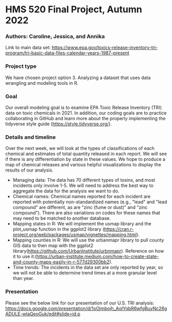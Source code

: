 # HMS 520 Final Project, Autumn 2022
### Authors: Caroline, Jessica, and Annika

Link to main data set: https://www.epa.gov/toxics-release-inventory-tri-program/tri-basic-data-files-calendar-years-1987-present

### Project type
We have chosen project option 3. Analyzing a dataset that uses data wrangling and modeling tools in R.

### Goal
Our overall modeling goal is to examine EPA Toxic Release Inventory (TRI) data on toxic chemicals in 2021. In addition, our coding goals are to practice collaborating in GitHub
and learn more about the properly implementing the tidyverse style guide (https://style.tidyverse.org/).

### Details and timeline
Over the next week, we will look at the types of classifications of each chemical and estimates of total quantity released in each report. We will see if there is any 
differentiation by state in these values. We hope to produce a map of chemical releases and various helpful visualizations to display the results of our analysis.

* Managing data: The data has 70 different types of toxins, and most incidents only involve 1-5. We will need to address the best way to aggregate the data for the analysis we want to do. 
* Chemical names: Chemical names reported for each incident are reported with potentially non-standardized names (e.g., "lead" and "lead compound" are different, as are "zinc (fume or dust)" and "zinc compound"). There are also variations on codes for these names that may need to be matched to another database.
* Mapping states in R: We will implement the usmap library and the plot_usmap function in the ggplot2 library (https://cran.r-project.org/web/packages/usmap/vignettes/mapping.html). 
* Mapping counties in R: We will use the urbanmapr library to pull county GIS data to then map with the ggplot2 library(https://github.com/UrbanInstitute/urbnmapr). Reference on how it to use it:(https://urban-institute.medium.com/how-to-create-state-and-county-maps-easily-in-r-577d29300bb2).
* Time trends: The incidents in the data set are only reported by year, so we will not be able to determine trend times at a more granular level than year.

### Presentation
Please see the below link for our presentation of our U.S. TRI analysis:
https://docs.google.com/presentation/d/1oOjmbojh_AoIYqbR6wfgBuyNc26gADULE-wIaQeoGuk/edit#slide=id.p
